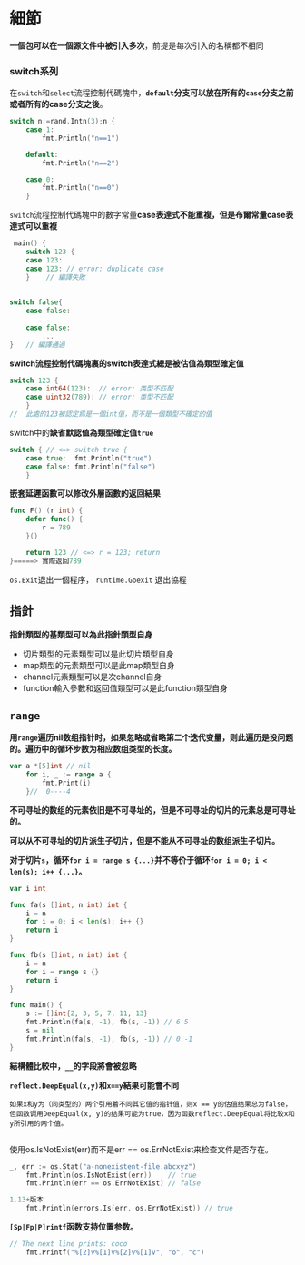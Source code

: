 # 細節

**一個包可以在一個源文件中被引入多次**，前提是每次引入的名稱都不相同

### switch系列

在`switch`和`select`流程控制代碼塊中，**`default`分支可以放在所有的`case`分支之前或者所有的case分支之後**。

```go
switch n:=rand.Intn(3);n {
	case 1:
		fmt.Println("n==1")

	default:
		fmt.Println("n==2")

	case 0:
		fmt.Println("n==0")
	}
```

`switch`流程控制代碼塊中的數字常量**case表達式不能重複，但是布爾常量case表達式可以重複**

```go
 main() {
	switch 123 {
	case 123:
	case 123: // error: duplicate case
	}    // 編譯失敗
	
	
switch false{
	case false:
	   ...
	case false:
		...
}	// 編譯通過
```

**switch流程控制代碼塊裏的switch表達式總是被估值為類型確定值**

```go
switch 123 {
	case int64(123):  // error: 类型不匹配
	case uint32(789): // error: 类型不匹配
	}
//	此處的123被認定爲是一個int值，而不是一個類型不確定的值
```

switch中的**缺省默認值為類型確定值`true`**

```go
switch { // <=> switch true {
	case true:  fmt.Println("true")
	case false: fmt.Println("false")
	}
```

**嵌套延遲函數可以修改外層函數的返回結果**

```go
func F() (r int) {
	defer func() {
		r = 789
	}()

	return 123 // <=> r = 123; return
}=====> 實際返回789
```

`os.Exit`退出一個程序， `runtime.Goexit` 退出協程

## 指針

**指針類型的基類型可以為此指針類型自身**

- 切片類型的元素類型可以是此切片類型自身
- map類型的元素類型可以是此map類型自身
- channel元素類型可以是次channel自身
- function輸入參數和返回值類型可以是此function類型自身

## `range`

**用`range`遍历nil数组指针时，如果忽略或省略第二个迭代变量，则此遍历是没问题的。遍历中的循环步数为相应数组类型的长度。**

```go
var a *[5]int // nil
	for i, _ := range a {
		fmt.Print(i)
	}//  0----4
```



**不可寻址的数组的元素依旧是不可寻址的，但是不可寻址的切片的元素总是可寻址的。**

**可以从不可寻址的切片派生子切片，但是不能从不可寻址的数组派生子切片。**

**对于切片`s`，循环`for i = range s {...}`并不等价于循环`for i = 0; i < len(s); i++ {...}`。**

```go
var i int

func fa(s []int, n int) int {
	i = n
	for i = 0; i < len(s); i++ {}
	return i
}

func fb(s []int, n int) int {
	i = n
	for i = range s {}
	return i
}

func main() {
	s := []int{2, 3, 5, 7, 11, 13}
	fmt.Println(fa(s, -1), fb(s, -1)) // 6 5
	s = nil
	fmt.Println(fa(s, -1), fb(s, -1)) // 0 -1
}
```

**結構體比較中，`__`的字段將會被忽略**

**`reflect.DeepEqual(x,y)`和`x==y`結果可能會不同**

```
如果x和y为（同类型的）两个引用着不同其它值的指针值，则x == y的估值结果总为false，但函数调用DeepEqual(x, y)的结果可能为true，因为函数reflect.DeepEqual将比较x和y所引用的两个值。


```

使用os.IsNotExist(err)而不是err == os.ErrNotExist来检查文件是否存在。

```go
_, err := os.Stat("a-nonexistent-file.abcxyz")
	fmt.Println(os.IsNotExist(err))    // true
	fmt.Println(err == os.ErrNotExist) // false

1.13+版本
	fmt.Println(errors.Is(err, os.ErrNotExist)) // true
```



**`[Sp|Fp|P]rintf`函数支持位置参数。**

```go
// The next line prints: coco
	fmt.Printf("%[2]v%[1]v%[2]v%[1]v", "o", "c")
```
